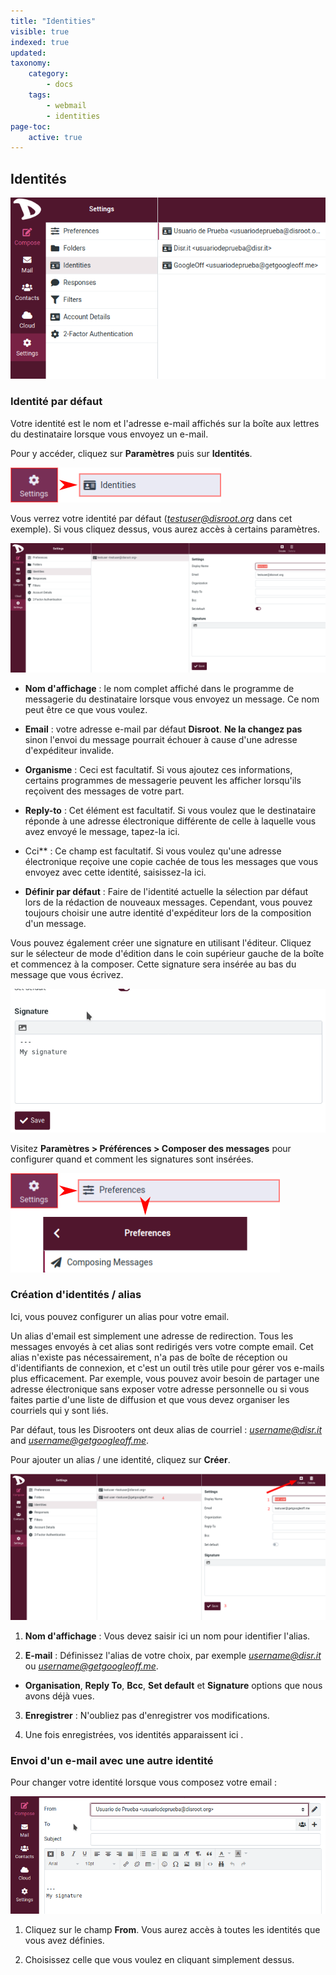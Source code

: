 ```yaml
---
title: "Identities"
visible: true
indexed: true
updated:
taxonomy:
    category:
        - docs
    tags:
        - webmail
        - identities
page-toc:
    active: true
---
```


## Identités

![Identités](en/set_identities.png)

### Identité par défaut
Votre identité est le nom et l'adresse e-mail affichés sur la boîte aux lettres du destinataire lorsque vous envoyez un e-mail.

Pour y accéder, cliquez sur **Paramètres** puis sur **Identités**.

![Identités](en/settings_identities.png)

Vous verrez votre identité par défaut (*testuser@disroot.org* dans cet exemple).
Si vous cliquez dessus, vous aurez accès à certains paramètres.

![Identités](en/identities.png)

- **Nom d'affichage** : le nom complet affiché dans le programme de messagerie du destinataire lorsque vous envoyez un message. Ce nom peut être ce que vous voulez.

- **Email** : votre adresse e-mail par défaut **Disroot**. **Ne la changez pas** sinon l'envoi du message pourrait échouer à cause d'une adresse d'expéditeur invalide.

- **Organisme** : Ceci est facultatif. Si vous ajoutez ces informations, certains programmes de messagerie peuvent les afficher lorsqu'ils reçoivent des messages de votre part.

- **Reply-to** : Cet élément est facultatif. Si vous voulez que le destinataire réponde à une adresse électronique différente de celle à laquelle vous avez envoyé le message, tapez-la ici.

- Cci** : Ce champ est facultatif. Si vous voulez qu'une adresse électronique reçoive une copie cachée de tous les messages que vous envoyez avec cette identité, saisissez-la ici.

- **Définir par défaut** : Faire de l'identité actuelle la sélection par défaut lors de la rédaction de nouveaux messages. Cependant, vous pouvez toujours choisir une autre identité d'expéditeur lors de la composition d'un message.

Vous pouvez également créer une signature en utilisant l'éditeur. Cliquez sur le sélecteur de mode d'édition dans le coin supérieur gauche de la boîte et commencez à la composer. Cette signature sera insérée au bas du message que vous écrivez.

![Identités](en/signature.gif)

Visitez **Paramètres > Préférences > Composer des messages** pour configurer quand et comment les signatures sont insérées.

![Identités](../01.preferences/en/pref_composing.png)

### Création d'identités / alias
Ici, vous pouvez configurer un alias pour votre email.

Un alias d'email est simplement une adresse de redirection. Tous les messages envoyés à cet alias sont redirigés vers votre compte email. Cet alias n'existe pas nécessairement, n'a pas de boîte de réception ou d'identifiants de connexion, et c'est un outil très utile pour gérer vos e-mails plus efficacement. Par exemple, vous pouvez avoir besoin de partager une adresse électronique sans exposer votre adresse personnelle ou si vous faites partie d'une liste de diffusion et que vous devez organiser les courriels qui y sont liés.

Par défaut, tous les Disrooters ont deux alias de courriel : *username@disr.it* and *username@getgoogleoff.me*.<br>

Pour ajouter un alias / une identité, cliquez sur **Créer**.

![Identities](en/identities_new.png)

1. **Nom d'affichage** : Vous devez saisir ici un nom pour identifier l'alias.

2. **E-mail** : Définissez l'alias de votre choix, par exemple *username@disr.it* ou *username@getgoogleoff.me*.

- **Organisation**, **Reply To**, **Bcc**, **Set default** et **Signature** options que nous avons déjà vues.

3. **Enregistrer** : N'oubliez pas d'enregistrer vos modifications.

4. Une fois enregistrées, vos identités apparaissent ici .


### Envoi d'un e-mail avec une autre identité
Pour changer votre identité lorsque vous composez votre email :

![Identités](en/select_id.gif)

1. Cliquez sur le champ **From**. Vous aurez accès à toutes les identités que vous avez définies.

2. Choisissez celle que vous voulez en cliquant simplement dessus.
